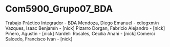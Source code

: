 # Com5900_Grupo07_BDA
Trabajo Práctico Integrador - BDA
Mendoza, Diego Emanuel - xdiegxm/n
Vazques, Isaac Benjamín - [nick]
Pizarro Dorgan, Fabricio Alejandro - [nick]
Piñero, Agustín - [nick]
Nardelli Rosales, Cecilia Anahi - [nick] 
Comerci Salcedo, Francisco Ivan - [nick]
